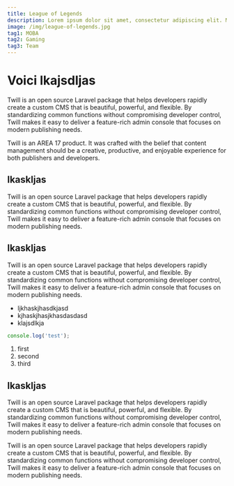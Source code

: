 ```yaml
---
title: League of Legends
description: Lorem ipsum dolor sit amet, consectetur adipiscing elit. Morbi suscipit nunc sit amet libero hendrerit varius.
image: /img/league-of-legends.jpg
tag1: MOBA
tag2: Gaming
tag3: Team
---
```

# Voici lkajsdljas

Twill is an open source Laravel package that helps developers rapidly create a custom CMS that is beautiful, powerful, and flexible. By standardizing common functions without compromising developer control, Twill makes it easy to deliver a feature-rich admin console that focuses on modern publishing needs.

Twill is an AREA 17 product. It was crafted with the belief that content management should be a creative, productive, and enjoyable experience for both publishers and developers.

## lkaskljas
Twill is an open source Laravel package that helps developers rapidly create a custom CMS that is beautiful, powerful, and flexible. By standardizing common functions without compromising developer control, Twill makes it easy to deliver a feature-rich admin console that focuses on modern publishing needs.

## lkaskljas
Twill is an open source Laravel package that helps developers rapidly create a custom CMS that is beautiful, powerful, and flexible. By standardizing common functions without compromising developer control, Twill makes it easy to deliver a feature-rich admin console that focuses on modern publishing needs.

- ljkhaskjhasdkjasd
- kjhaskjhasjkhasdasdasd
- klajsdlkja

```javascript
console.log('test');
```

 1. first
 2. second
 3. third


## lkaskljas
Twill is an open source Laravel package that helps developers rapidly create a custom CMS that is beautiful, powerful, and flexible. By standardizing common functions without compromising developer control, Twill makes it easy to deliver a feature-rich admin console that focuses on modern publishing needs.

Twill is an open source Laravel package that helps developers rapidly create a custom CMS that is beautiful, powerful, and flexible. By standardizing common functions without compromising developer control, Twill makes it easy to deliver a feature-rich admin console that focuses on modern publishing needs.

 
